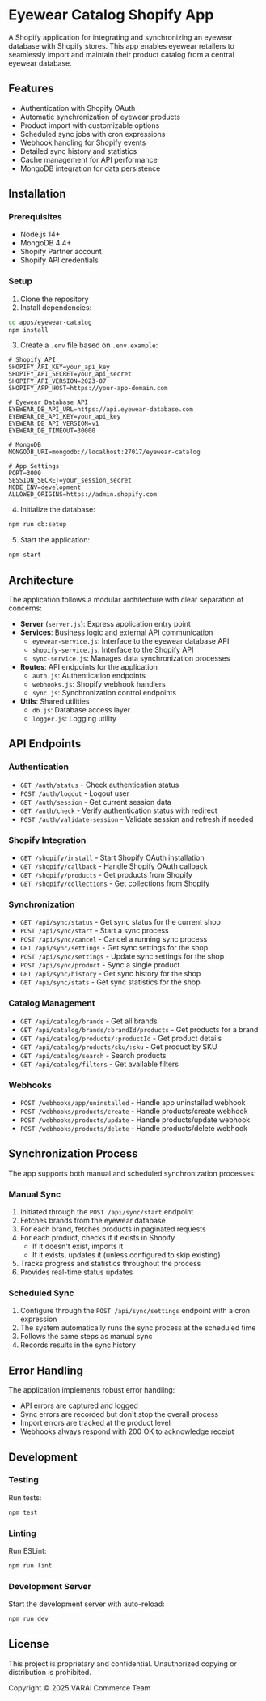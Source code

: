 # Eyewear Catalog Shopify App

A Shopify application for integrating and synchronizing an eyewear database with Shopify stores. This app enables eyewear retailers to seamlessly import and maintain their product catalog from a central eyewear database.

## Features

- Authentication with Shopify OAuth
- Automatic synchronization of eyewear products
- Product import with customizable options
- Scheduled sync jobs with cron expressions
- Webhook handling for Shopify events
- Detailed sync history and statistics
- Cache management for API performance
- MongoDB integration for data persistence

## Installation

### Prerequisites

- Node.js 14+
- MongoDB 4.4+
- Shopify Partner account
- Shopify API credentials

### Setup

1. Clone the repository
2. Install dependencies:

```bash
cd apps/eyewear-catalog
npm install
```

3. Create a `.env` file based on `.env.example`:

```
# Shopify API
SHOPIFY_API_KEY=your_api_key
SHOPIFY_API_SECRET=your_api_secret
SHOPIFY_API_VERSION=2023-07
SHOPIFY_APP_HOST=https://your-app-domain.com

# Eyewear Database API
EYEWEAR_DB_API_URL=https://api.eyewear-database.com
EYEWEAR_DB_API_KEY=your_api_key
EYEWEAR_DB_API_VERSION=v1
EYEWEAR_DB_TIMEOUT=30000

# MongoDB
MONGODB_URI=mongodb://localhost:27017/eyewear-catalog

# App Settings
PORT=3000
SESSION_SECRET=your_session_secret
NODE_ENV=development
ALLOWED_ORIGINS=https://admin.shopify.com
```

4. Initialize the database:

```bash
npm run db:setup
```

5. Start the application:

```bash
npm start
```

## Architecture

The application follows a modular architecture with clear separation of concerns:

- **Server** (`server.js`): Express application entry point
- **Services**: Business logic and external API communication
  - `eyewear-service.js`: Interface to the eyewear database API
  - `shopify-service.js`: Interface to the Shopify API
  - `sync-service.js`: Manages data synchronization processes
- **Routes**: API endpoints for the application
  - `auth.js`: Authentication endpoints
  - `webhooks.js`: Shopify webhook handlers
  - `sync.js`: Synchronization control endpoints
- **Utils**: Shared utilities
  - `db.js`: Database access layer
  - `logger.js`: Logging utility

## API Endpoints

### Authentication

- `GET /auth/status` - Check authentication status
- `POST /auth/logout` - Logout user
- `GET /auth/session` - Get current session data
- `GET /auth/check` - Verify authentication status with redirect
- `POST /auth/validate-session` - Validate session and refresh if needed

### Shopify Integration

- `GET /shopify/install` - Start Shopify OAuth installation
- `GET /shopify/callback` - Handle Shopify OAuth callback
- `GET /shopify/products` - Get products from Shopify
- `GET /shopify/collections` - Get collections from Shopify

### Synchronization

- `GET /api/sync/status` - Get sync status for the current shop
- `POST /api/sync/start` - Start a sync process
- `POST /api/sync/cancel` - Cancel a running sync process
- `GET /api/sync/settings` - Get sync settings for the shop
- `POST /api/sync/settings` - Update sync settings for the shop
- `POST /api/sync/product` - Sync a single product
- `GET /api/sync/history` - Get sync history for the shop
- `GET /api/sync/stats` - Get sync statistics for the shop

### Catalog Management

- `GET /api/catalog/brands` - Get all brands
- `GET /api/catalog/brands/:brandId/products` - Get products for a brand
- `GET /api/catalog/products/:productId` - Get product details
- `GET /api/catalog/products/sku/:sku` - Get product by SKU
- `GET /api/catalog/search` - Search products
- `GET /api/catalog/filters` - Get available filters

### Webhooks

- `POST /webhooks/app/uninstalled` - Handle app uninstalled webhook
- `POST /webhooks/products/create` - Handle products/create webhook
- `POST /webhooks/products/update` - Handle products/update webhook
- `POST /webhooks/products/delete` - Handle products/delete webhook

## Synchronization Process

The app supports both manual and scheduled synchronization processes:

### Manual Sync

1. Initiated through the `POST /api/sync/start` endpoint
2. Fetches brands from the eyewear database
3. For each brand, fetches products in paginated requests
4. For each product, checks if it exists in Shopify
   - If it doesn't exist, imports it
   - If it exists, updates it (unless configured to skip existing)
5. Tracks progress and statistics throughout the process
6. Provides real-time status updates

### Scheduled Sync

1. Configure through the `POST /api/sync/settings` endpoint with a cron expression
2. The system automatically runs the sync process at the scheduled time
3. Follows the same steps as manual sync
4. Records results in the sync history

## Error Handling

The application implements robust error handling:

- API errors are captured and logged
- Sync errors are recorded but don't stop the overall process
- Import errors are tracked at the product level
- Webhooks always respond with 200 OK to acknowledge receipt

## Development

### Testing

Run tests:

```bash
npm test
```

### Linting

Run ESLint:

```bash
npm run lint
```

### Development Server

Start the development server with auto-reload:

```bash
npm run dev
```

## License

This project is proprietary and confidential. Unauthorized copying or distribution is prohibited.

Copyright © 2025 VARAi Commerce Team